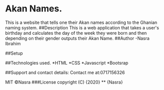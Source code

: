 # Akan Names.
This is a website that tells one their Akan names according to the Ghanian naming system.
##Description
This is a web application that takes a user's birthday and calculates the day of the week they were born and then depending on their gender outputs their Akan Name.
##Author
-Nasra Ibrahim

##Setup

##Technologies used.
*HTML
*CSS
*Javascript
*Bootsrap

##Support and contact details:
Contact me at:0717156326

MIT &COPY;Nasra
###License
copyright (C) {2020} ** {Nasra}
